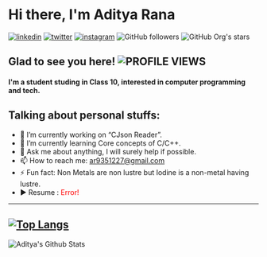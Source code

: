 # Hi there, I'm **Aditya Rana**

[![linkedin](https://img.shields.io/badge/linkedin-0A66C2?style=flat&logo=linkedin&logoColor=white)](https://www.linkedin.com/in/aditya-rana-ba9ab1233)
[![twitter](https://img.shields.io/badge/twitter-1DA1F2?style=flat&logo=twitter&logoColor=white)](https://twitter.com/AS_83719315?t=7mBIKG533fqT7t3qockHvQ&s=09)
[![instagram](https://img.shields.io/badge/Instagram-%23E4405F?style=flat&logo=instagram&logoColor=white)](https://instagram.com/im.aditya7._?igshid=ZDdkNTZiNTM=)
![GitHub followers](https://img.shields.io/github/followers/Aditya-creator-bot?style=social)
![GitHub Org's stars](https://img.shields.io/github/stars/Aditya-creator-bot?style=social)

## Glad to see you here! ![PROFILE VIEWS](https://komarev.com/ghpvc/?username=aditya-creator-bot&color=blue&style=flat)

#### I'm a student studing in Class 10, interested in computer programming and tech.

## Talking about personal stuffs:
- 🔭 I’m currently working on “CJson Reader”.
- 🌱 I’m currently learning Core concepts of C/C++.
- 💬 Ask me about anything, I will surely help if possible.
- 📫 How to reach me: ar9351227@gmail.com
- ⚡ Fun fact: Non Metals are non lustre but Iodine is a non-metal having lustre.
- ▶️ Resume : <font color="red">Error!</font>

---
[![Top Langs](https://github-readme-stats.vercel.app/api/top-langs/?username=aditya-creator-bot&layout=compact)](https://github.com/aditya-creator-bot/github-readme-stats)
---
![Aditya's Github Stats](https://github-readme-stats.vercel.app/api?username=aditya-creator-bot&show_icons=true&theme=tokyonight)
